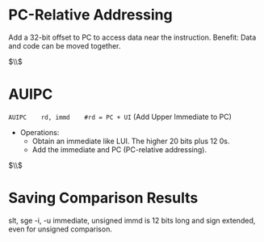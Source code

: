 # PC-Relative Addressing
Add a 32-bit offset to PC to access data near the instruction.
Benefit: Data and code can be moved together.

$\\$

# AUIPC
```AUIPC	rd, immd	#rd = PC + UI```
(Add Upper Immediate to PC)
- Operations:
	- Obtain an immediate like LUI. The higher 20 bits plus 12 0s.
	- Add the immediate and PC (PC-relative addressing).

$\\$

# Saving Comparison Results
slt, sge
-i, -u immediate, unsigned
immd is 12 bits long and sign extended, even for unsigned comparison.
